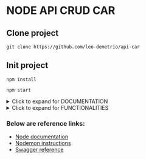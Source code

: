 # NODE API CRUD CAR 
<h2>Clone project</h2>

```
git clone https://github.com/leo-demetrio/api-car

```
<h2>Init project</h2>

```
npm install
```

```
npm start
```
<details>
  <summary>Click to expand for DOCUMENTATION</summary>
  
  ```
  http://localhost:3000/api-docs/
  ```
  
  ## OpenApi Swagger

  ![crud_node_swagger](https://user-images.githubusercontent.com/47660967/173250338-87c30bbc-19bb-461f-ae60-8db103b54c8e.png)
</details>
<details>
  <summary>Click to expand for FUNCTIONALITIES</summary>
  
  ## Test API methods GET POST PUT DELETE
  ```
  https://resttesttest.com/
  
  ```
  ![node_api_car](https://user-images.githubusercontent.com/47660967/173251267-eb61a120-c345-4313-a26c-8bdaf670353d.png)
</details>


<h3>Below are reference links:</h3>

* [Node documentation](https://nodejs.org/en/docs/)
* [Nodemon instructions](https://www.npmjs.com/package/nodemon)
* [Swagger reference](https://swagger.io/docs/)
